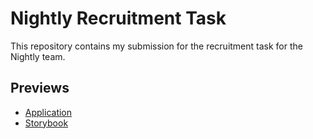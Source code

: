 # Nightly Recruitment Task

This repository contains my submission for the recruitment task for the Nightly team.

## Previews

- [Application](https://nightly-solidjs.vercel.app/)
- [Storybook](https://nightly-storybook.netlify.app/)
